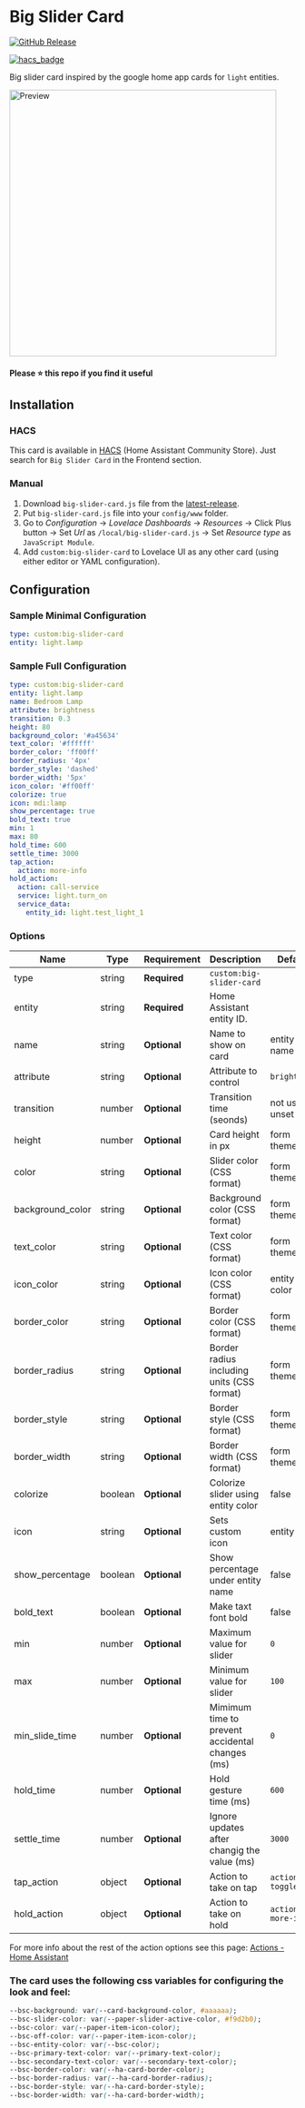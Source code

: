 # Big Slider Card
[![GitHub Release][releases-shield]][releases]
<!-- [![hacs_badge](https://img.shields.io/badge/HACS-default-orange.svg?style=for-the-badge)](https://github.com/custom-components/hacs) -->
[![hacs_badge](https://img.shields.io/badge/HACS-Default-41BDF5.svg?style=for-the-badge)](https://github.com/hacs/integration)

Big slider card inspired by the google home app cards for `light` entities.

<picture>
  <source media="(prefers-color-scheme: dark)" srcset="https://raw.githubusercontent.com/nicufarmache/lovelace-big-slider-card/master/prev-dark.gif">
  <img width="470" alt="Preview" src="https://raw.githubusercontent.com/nicufarmache/lovelace-big-slider-card/master/prev-light.gif">
</picture>

#### Please ⭐️ this repo if you find it useful


## Installation

### HACS
This card is available in [HACS][hacs] (Home Assistant Community Store).
Just search for `Big Slider Card` in the Frontend section.

### Manual

1. Download `big-slider-card.js` file from the [latest-release].
2. Put `big-slider-card.js` file into your `config/www` folder.
3. Go to _Configuration_ → _Lovelace Dashboards_ → _Resources_ → Click Plus button → Set _Url_ as `/local/big-slider-card.js` → Set _Resource type_ as `JavaScript Module`.
4. Add `custom:big-slider-card` to Lovelace UI as any other card (using either editor or YAML configuration).

## Configuration
### Sample Minimal Configuration
```yaml
type: custom:big-slider-card
entity: light.lamp
```
### Sample Full Configuration
```yaml
type: custom:big-slider-card
entity: light.lamp
name: Bedroom Lamp
attribute: brightness
transition: 0.3
height: 80
background_color: '#a45634'
text_color: '#ffffff'
border_color: 'ff00ff'
border_radius: '4px'
border_style: 'dashed'
border_width: '5px'
icon_color: '#ff00ff'
colorize: true
icon: mdi:lamp
show_percentage: true
bold_text: true
min: 1
max: 80
hold_time: 600
settle_time: 3000
tap_action:
  action: more-info
hold_action:
  action: call-service
  service: light.turn_on
  service_data:
    entity_id: light.test_light_1
```

### Options

| Name              | Type    | Requirement  | Description                                    | Default             |
| ----------------- | ------- | ------------ | ---------------------------------------------- | ------------------- |
| type              | string  | **Required** | `custom:big-slider-card`                       |                     |
| entity            | string  | **Required** | Home Assistant entity ID.                      |                     |
| name              | string  | **Optional** | Name to show on card                           | entity name         |
| attribute         | string  | **Optional** | Attribute to control                           | `brightness`        |
| transition        | number  | **Optional** | Transition time (seonds)                       | not used if unset   |
| height            | number  | **Optional** | Card height in px                              | form theme          |
| color             | string  | **Optional** | Slider color (CSS format)                      | form theme          |
| background_color  | string  | **Optional** | Background color (CSS format)                  | form theme          |
| text_color        | string  | **Optional** | Text color (CSS format)                        | form theme          |
| icon_color        | string  | **Optional** | Icon color (CSS format)                        | entity color        |
| border_color      | string  | **Optional** | Border color (CSS format)                      | form theme          |
| border_radius     | string  | **Optional** | Border radius including units (CSS format)     | form theme          |
| border_style      | string  | **Optional** | Border style (CSS format)                      | form theme          |
| border_width      | string  | **Optional** | Border width (CSS format)                      | form theme          |
| colorize          | boolean | **Optional** | Colorize slider using entity color             | false               |
| icon              | string  | **Optional** | Sets custom icon                               | entity icon         |
| show_percentage   | boolean | **Optional** | Show percentage under entity name              | false               |
| bold_text         | boolean | **Optional** | Make taxt font bold                            | false               |
| min               | number  | **Optional** | Maximum value for slider                       | `0`                 |
| max               | number  | **Optional** | Minimum value for slider                       | `100`               |
| min_slide_time    | number  | **Optional** | Mimimum time to prevent accidental changes (ms)| `0`                 |
| hold_time         | number  | **Optional** | Hold gesture time (ms)                         | `600`               |
| settle_time       | number  | **Optional** | Ignore updates after changig the value (ms)    | `3000`              |
| tap_action        | object  | **Optional** | Action to take on tap                          | `action: toggle`    |
| hold_action       | object  | **Optional** | Action to take on hold                         | `action: more-info` |

For more info about the rest of the action options see this page: [Actions - Home Assistant][actions]

### The card uses the following css variables for configuring the look and feel:

```css
--bsc-background: var(--card-background-color, #aaaaaa);
--bsc-slider-color: var(--paper-slider-active-color, #f9d2b0);
--bsc-color: var(--paper-item-icon-color);
--bsc-off-color: var(--paper-item-icon-color);
--bsc-entity-color: var(--bsc-color);
--bsc-primary-text-color: var(--primary-text-color);
--bsc-secondary-text-color: var(--secondary-text-color);
--bsc-border-color: var(--ha-card-border-color);
--bsc-border-radius: var(--ha-card-border-radius);
--bsc-border-style: var(--ha-card-border-style);
--bsc-border-width: var(--ha-card-border-width);
```


<!-- References -->
[hacs]: https://hacs.xyz
[latest-release]: https://github.com/nicufarmache/lovelace-big-slider-card/releases/latest
[releases-shield]: https://img.shields.io/github/v/release/nicufarmache/lovelace-big-slider-card.svg?style=for-the-badge
[releases]: https://github.com/nicufarmache/lovelace-big-slider-card/releases
[icon-minimal]: https://raw.githubusercontent.com/nicufarmache/lovelace-big-slider-card/main/assets/grid-full-width.png
[actions]: https://www.home-assistant.io/dashboards/actions/
